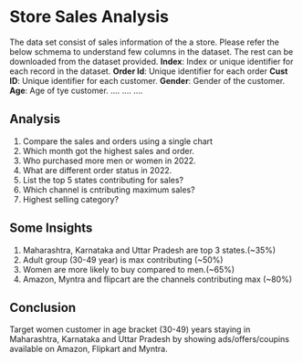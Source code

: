 # Store Sales Analysis

The data set consist of sales information of the a store. Please refer the below schmema to understand few columns in the dataset. The rest can be downloaded from the dataset provided.
**Index**: Index or unique identifier for each record in the dataset.
**Order Id**: Unique identifier for each order
**Cust ID**: Unique identifier for each customer.
**Gender**: Gender of the customer.
**Age**: Age of tye customer.
....
....
....

## Analysis
1. Compare the sales and orders using a single chart
2. Which month got the highest sales and order.
3. Who purchased more men or women in 2022.
4. What are different order status in 2022.
5. List the top 5 states contributing for sales?
6. Which channel is cntributing maximum sales?
7. Highest selling category?

## Some Insights
1. Maharashtra, Karnataka and Uttar Pradesh are top 3 states.(~35%)
2. Adult group (30-49 year) is max contributing (~50%)
3. Women are more likely to buy compared to men.(~65%)
4. Amazon, Myntra and flipcart are the channels contributing max (~80%)

## Conclusion
Target women customer in age bracket (30-49) years staying in Maharashtra, Karnataka and Uttar Pradesh by showing ads/offers/coupins available on Amazon, Flipkart and Myntra.
